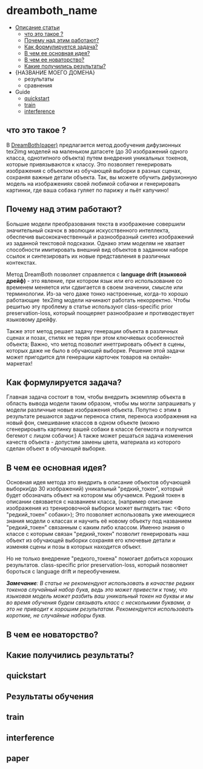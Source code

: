 # dreamboth_name
 - [Описание статьи](#что-это-такое) 
    - [что это такое ?](#что-это-такое-)
    - [Почему над этим работают?](#почему-над-этим-работают)
    - [Как формулируется задача?](#как-формулируется-задача)
    - [В чем ее основная идея?](#в-чем-её-основная-идея)
    - [В чем ее новаторство?](#в-чем-ее-новаторство)
    - [Какие получились результаты?](#какие-получились-результаты)
 - {НАЗВАНИЕ МОЕГО ДОМЕНА}
    - результаты
    - сравнения
 - Guide
   - [quickstart](#quickstart)
   - [train](#train)
   - [interference](#interference)

## что это такое ?
 В [DreamBoth(paper)](https://arxiv.org/pdf/2208.12242.pdf "link")  предлагается метод дообучения дифузионных tex2img моделей на маленьком датасете (до 30 изображений одного класса, однотипного объекта) путем внедрения уникальных токенов, которые привязываются к классу. Это позволяет генерировать изображения с объектом из обучающей выборки в разных сценах, сохраняя важные детали объекта. Так, вы можете обучить дифузионную модель на изображениях своей любимой собачки и генерировать картинки, где ваша собака гуляет по парижу и пьёт капучино! 

 ## Почему над этим работают?
   Большие модели преобразования текста в изображение совершили значительный скачок в эволюции искусственного интеллекта, обеспечив высококачественный и разнообразный синтез изображений из заданной текстовой подсказки. Однако этим моделям не хватает способности имитировать внешний вид объектов в заданном наборе ссылок и синтезировать их новые представления в различных контекстах.
   
   Метод DreamBoth позволяет справляется с <b>language drift (языковой дрейф)</b> - это явление, при котором язык или его использование со временем меняется или сдвигается в своем значении, смысле или терминологии. Из-за чего даже тонко настроенные, когда-то хорошо работающие  tex2img  модели начинают работать некорректно. Чтобы решитью эту проблему в статье используют class-specific prior preservation-loss, который поощеряет разнообразие и противодествует языковому дрейфу.
   
   Также этот метод  решает задачу генерации объекта в различных сценах и позах, стилях не теряя при этом ключяевых особенностей объекта; Важно, что метод позволит инетгрировать объект в сцены, которых даже не было в обучающей выборке. Решение этой задачи может пригодится для генерации карточек товаров на онлайн-маркетах!
  
## Как формулируется задача?
Главная задача состоит в том, чтобы внедрить экземпляр объекта в область вывода модели таким образом, чтобы мы могли запрашивать у модели различные новые изображения объекта. Попутно с этим в результате решаются задачи переноса стиля, переноса изображения на новый фон, смешивание классов в одном объекте (можно сгенерироывть картинку вашей собаки в классе бегемота и получится бегемот с лицом собачки:) А также может решаться задача изменения качеств объекта - допустим замены цвета, материала из которого сделан объект в обучающей выборке. 

## В чем ее основная идея?
Основная идея метода это внедрить в описание объектов обучающей выборки(до 30 изображений) уникальный "редкий_токен", который будет обозначать объект на котором мы обучаемся. Редкий токен в описании связвается с названием класса, (например описание изображения из тренировочной выборки может выглядеть так: <Фото "редкий_токен" собаки>); Это позволяет использовать уже имеющиеся знания модели о классах и научить её новому объекту под названием "редкий_токен" связанным с каким либо классом. Именно знания о классе с которым связан "редкий_токен" позволит генерировать наш объект из обучающей выборки сохраняя его ключевые детали и изменяя сцены и позы в которых находится объект. 

Но не только внедрение "редкого_токена" помогает добиться хороших результатов. class-specific prior preservation-loss, который позволяет бороться с language drift и переобучением. 

_**Замечание**: В статье не рекомендуют использовать в качастве редких токенов случайный набор букв, ведь это может привести к тому, что языковая модель может разбить ваш уникальный токен на буквы и мы во время обучения будем связывать класс с несколькими буквами, а это не приводит к хорошим результатам. Рекомендуется использовать короткие, не случайные наборы букв._

## В чем ее новаторство?


## Какие получились результаты?



## quickstart

## Результаты обучения 


## train

## interference 

## paper 
